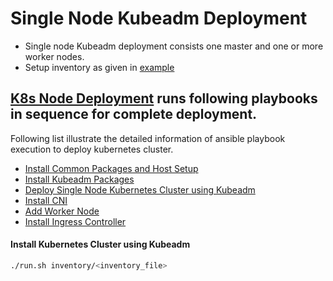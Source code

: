 # Single Node Kubeadm Deployment

- Single node Kubeadm deployment consists one master and one or more worker nodes.
- Setup inventory as given in [example](../inventory/single-node-k8s-hosts)

## [K8s Node Deployment](./playbooks/k8s-deployment.yml) runs following playbooks in sequence for complete deployment.

Following list illustrate the detailed information of ansible playbook execution to deploy kubernetes cluster.
- [Install Common Packages and Host Setup](./playbooks/common/k8s-prerequisites.yml)
- [Install Kubeadm Packages](./playbooks/common/kubeadm-packages.yml)
- [Deploy Single Node Kubernetes Cluster using Kubeadm](./playbooks/common/single-node-kubeadm.yml)
- [Install CNI](./playbooks/common/cni-provider.yml)
- [Add Worker Node](./playbooks/common/add-worker.yml)
- [Install Ingress Controller](./playbooks/common/ingress-controller.yml)

#### Install Kubernetes Cluster using Kubeadm
```bash
./run.sh inventory/<inventory_file>
```

